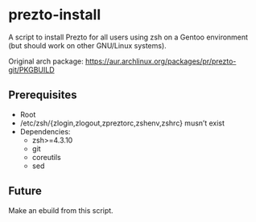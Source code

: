 prezto-install
==============

A script to install Prezto for all users using zsh on a Gentoo environment (but should work on other GNU/Linux systems).

Original arch package: https://aur.archlinux.org/packages/pr/prezto-git/PKGBUILD

Prerequisites
-------------

* Root
* /etc/zsh/{zlogin,zlogout,zpreztorc,zshenv,zshrc} musn’t exist
* Dependencies:
    * zsh>=4.3.10
    * git
    * coreutils
    * sed

Future
------

Make an ebuild from this script.